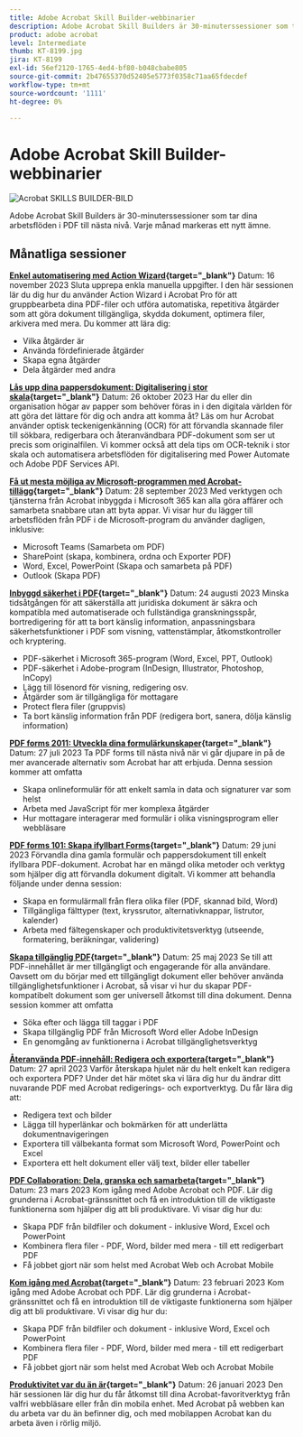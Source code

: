 ```yaml
---
title: Adobe Acrobat Skill Builder-webbinarier
description: Adobe Acrobat Skill Builders är 30-minuterssessioner som tar PDF-arbetsflödena till nästa nivå
product: adobe acrobat
level: Intermediate
thumb: KT-8199.jpg
jira: KT-8199
exl-id: 56ef2120-1765-4ed4-bf80-b048cbabe805
source-git-commit: 2b47655370d52405e5773f0358c71aa65fdecdef
workflow-type: tm+mt
source-wordcount: '1111'
ht-degree: 0%

---
```


# Adobe Acrobat Skill Builder-webbinarier

![Acrobat SKILLS BUILDER-BILD](../assets/sbacrobatwebinars.png)

Adobe Acrobat Skill Builders är 30-minuterssessioner som tar dina arbetsflöden i PDF till nästa nivå. Varje månad markeras ett nytt ämne.

## Månatliga sessioner

**[Enkel automatisering med Action Wizard](https://teamwork.adobe.com/adobe-acrobat-skill-builder/attendease/networking/experience/41d505bb-252a-4e26-9576-6ae82293e6c9/97be1628-5cb6-44be-ac61-c0cc26fbb58d){target="_blank"}**
Datum: 16 november 2023 Sluta upprepa enkla manuella uppgifter. I den här sessionen lär du dig hur du använder Action Wizard i Acrobat Pro för att gruppbearbeta dina PDF-filer och utföra automatiska, repetitiva åtgärder som att göra dokument tillgängliga, skydda dokument, optimera filer, arkivera med mera. Du kommer att lära dig:

* Vilka åtgärder är
* Använda fördefinierade åtgärder
* Skapa egna åtgärder
* Dela åtgärder med andra

**[Lås upp dina pappersdokument: Digitalisering i stor skala](https://teamwork.adobe.com/adobe-acrobat-skill-builder/attendease/networking/experience/46e148fe-92c0-4d79-ac83-8888e9f0521e/dfcf3b90-4390-4c6e-abd9-20ba6e913dc1){target="_blank"}**
Datum: 26 oktober 2023 Har du eller din organisation högar av papper som behöver föras in i den digitala världen för att göra det lättare för dig och andra att komma åt? Läs om hur Acrobat använder optisk teckenigenkänning (OCR) för att förvandla skannade filer till sökbara, redigerbara och återanvändbara PDF-dokument som ser ut precis som originalfilen. Vi kommer också att dela tips om OCR-teknik i stor skala och automatisera arbetsflöden för digitalisering med Power Automate och Adobe PDF Services API.

**[Få ut mesta möjliga av Microsoft-programmen med Acrobat-tillägg](https://teamwork.adobe.com/adobe-acrobat-skill-builder/attendease/networking/experience/8b4ea780-6e4d-48b6-8c70-ea10245a5a64/b4fe64de-3614-4a6d-94c6-ff6612ac07fb){target="_blank"}**
Datum: 28 september 2023 Med verktygen och tjänsterna från Acrobat inbyggda i Microsoft 365 kan alla göra affärer och samarbeta snabbare utan att byta appar. Vi visar hur du lägger till arbetsflöden från PDF i de Microsoft-program du använder dagligen, inklusive:

* Microsoft Teams (Samarbeta om PDF)
* SharePoint (skapa, kombinera, ordna och Exporter PDF)
* Word, Excel, PowerPoint (Skapa och samarbeta på PDF)
* Outlook (Skapa PDF)

**[Inbyggd säkerhet i PDF](https://teamwork.adobe.com/adobe-acrobat-skill-builder/attendease/networking/experience/b454ab64-9c2e-4aec-bcf9-ca82e3a6b869/3a456ace-042e-41c8-8e8c-d285e9ba0ab8){target="_blank"}**
Datum: 24 augusti 2023 Minska tidsåtgången för att säkerställa att juridiska dokument är säkra och kompatibla med automatiserade och fullständiga granskningsspår, bortredigering för att ta bort känslig information, anpassningsbara säkerhetsfunktioner i PDF som visning, vattenstämplar, åtkomstkontroller och kryptering.

* PDF-säkerhet i Microsoft 365-program (Word, Excel, PPT, Outlook)
* PDF-säkerhet i Adobe-program (InDesign, Illustrator, Photoshop, InCopy)
* Lägg till lösenord för visning, redigering osv.
* Åtgärder som är tillgängliga för mottagare
* Protect flera filer (gruppvis)
* Ta bort känslig information från PDF (redigera bort, sanera, dölja känslig information)

**[PDF forms 2011: Utveckla dina formulärkunskaper](https://adobe-acrobat-skill-builder.joinus.adobeevents.com/attendease/networking/experience/32518a73-e152-42b5-825c-b31ce53ab1f2/b9966934-6a5b-49c2-a9b0-d434543ce7f4){target="_blank"}**
Datum: 27 juli 2023 Ta PDF forms till nästa nivå när vi går djupare in på de mer avancerade alternativ som Acrobat har att erbjuda. Denna session kommer att omfatta

* Skapa onlineformulär för att enkelt samla in data och signaturer var som helst
* Arbeta med JavaScript för mer komplexa åtgärder
* Hur mottagare interagerar med formulär i olika visningsprogram eller webbläsare

**[PDF forms 101: Skapa ifyllbart Forms](https://adobe-acrobat-skill-builder.joinus.adobeevents.com/attendease/networking/experience/795f4bc7-db42-4022-a624-8a53c51174c6/9d685d0f-4a5b-4236-a1ef-081d1403fb41){target="_blank"}**
Datum: 29 juni 2023 Förvandla dina gamla formulär och pappersdokument till enkelt ifyllbara PDF-dokument. Acrobat har en mängd olika metoder och verktyg som hjälper dig att förvandla dokument digitalt. Vi kommer att behandla följande under denna session:

* Skapa en formulärmall från flera olika filer (PDF, skannad bild, Word)
* Tillgängliga fälttyper (text, kryssrutor, alternativknappar, listrutor, kalender)
* Arbeta med fältegenskaper och produktivitetsverktyg (utseende, formatering, beräkningar, validering)

**[Skapa tillgänglig PDF](https://teamwork.adobe.com/adobe-acrobat-skill-builder/attendease/networking/experience/4ff4d607-8c9f-47dd-ac4f-3b351a0a0fe3/2eb92255-d963-4ff7-b278-2a95a11db755){target="_blank"}**
Datum: 25 maj 2023 Se till att PDF-innehållet är mer tillgängligt och engagerande för alla användare. Oavsett om du börjar med ett tillgängligt dokument eller behöver använda tillgänglighetsfunktioner i Acrobat, så visar vi hur du skapar PDF-kompatibelt dokument som ger universell åtkomst till dina dokument. Denna session kommer att omfatta

* Söka efter och lägga till taggar i PDF
* Skapa tillgänglig PDF från Microsoft Word eller Adobe InDesign
* En genomgång av funktionerna i Acrobat tillgänglighetsverktyg

**[Återanvända PDF-innehåll: Redigera och exportera](https://adobe-acrobat-skill-builder.joinus.adobeevents.com/attendease/networking/experience/aac3b9af-7d54-4ea5-a6fa-61bc7acea87f/8d7341ee-ff0f-492a-b3fd-935bd11d4ed0){target="_blank"}**
Datum: 27 april 2023 Varför återskapa hjulet när du helt enkelt kan redigera och exportera PDF? Under det här mötet ska vi lära dig hur du ändrar ditt nuvarande PDF med Acrobat redigerings- och exportverktyg. Du får lära dig att:

* Redigera text och bilder
* Lägga till hyperlänkar och bokmärken för att underlätta dokumentnavigeringen
* Exportera till välbekanta format som Microsoft Word, PowerPoint och Excel
* Exportera ett helt dokument eller välj text, bilder eller tabeller

**[PDF Collaboration: Dela, granska och samarbeta](https://adobe-acrobat-skill-builder.joinus.adobeevents.com/attendease/networking/experience/0ef4709b-0a04-418e-a185-7efdd676c2dd/6a95bece-6f24-46f5-a17f-b408464281be){target="_blank"}**
Datum: 23 mars 2023 Kom igång med Adobe Acrobat och PDF. Lär dig grunderna i Acrobat-gränssnittet och få en introduktion till de viktigaste funktionerna som hjälper dig att bli produktivare. Vi visar dig hur du:

* Skapa PDF från bildfiler och dokument - inklusive Word, Excel och PowerPoint
* Kombinera flera filer - PDF, Word, bilder med mera - till ett redigerbart PDF
* Få jobbet gjort när som helst med Acrobat Web och Acrobat Mobile

**[Kom igång med Acrobat](https://adobe-acrobat-skill-builder.joinus.adobeevents.com/attendease/networking/experience/5d8acc24-47a1-4db8-b419-8587bfb12708/fe8ec392-f29a-4e25-b7a3-61f48eea45ab){target="_blank"}**
Datum: 23 februari 2023 Kom igång med Adobe Acrobat och PDF. Lär dig grunderna i Acrobat-gränssnittet och få en introduktion till de viktigaste funktionerna som hjälper dig att bli produktivare. Vi visar dig hur du:

* Skapa PDF från bildfiler och dokument - inklusive Word, Excel och PowerPoint
* Kombinera flera filer - PDF, Word, bilder med mera - till ett redigerbart PDF
* Få jobbet gjort när som helst med Acrobat Web och Acrobat Mobile

**[Produktivitet var du än är](https://adobe-acrobat-skill-builder.joinus.adobeevents.com/attendease/networking/experience/9ab6c7a2-5ca2-4670-9a33-2ac11a1cb542/0b591876-aeae-45af-b41a-07a8326043f2){target="_blank"}**
Datum: 26 januari 2023 Den här sessionen lär dig hur du får åtkomst till dina Acrobat-favoritverktyg från valfri webbläsare eller från din mobila enhet. Med Acrobat på webben kan du arbeta var du än befinner dig, och med mobilappen Acrobat kan du arbeta även i rörlig miljö.